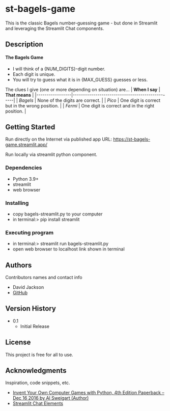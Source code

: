 # st-bagels-game

This is the classic Bagels number-guessing game - but done in Streamlit and leveraging the Streamlit Chat components.

## Description

#### The Bagels Game
* I will think of a {NUM_DIGITS}-digit number.
* Each digit is unique.
* You will try to guess what it is in {MAX_GUESS} guesses or less.

The clues I give (one or more depending on situation) are... 
| **When I say** | **That means**                                 |
|-----------------|-------------------------------------------------|
| _Bagels_        | None of the digits are correct.                 |
| _Pico_          | One digit is correct but in the wrong position. |
| _Fermi_         | One digit is correct and in the right position. |


## Getting Started

Run directly on the Internet via published app URL: 
https://st-bagels-game.streamlit.app/

Run locally via streamlit python component.

### Dependencies

* Python 3.9+
* streamlit
* web browser

### Installing

* copy bagels-streamlit.py to your computer
* in terminal:> pip install streamlit

### Executing program

* in terminal:> streamlit run bagels-streamlit.py
* open web browser to localhost link shown in terminal

## Authors

Contributors names and contact info

* David Jackson
* [GitHub](https://github.com/j-loquat)

## Version History

* 0.1
    * Initial Release

## License

This project is free for all to use.

## Acknowledgments

Inspiration, code snippets, etc.
* [Invent Your Own Computer Games with Python, 4th Edition Paperback – Dec 16 2016 by Al Sweigart (Author)](https://a.co/d/d4Traa2)
* [Streamlit Chat Elements](https://docs.streamlit.io/library/api-reference/chat)

